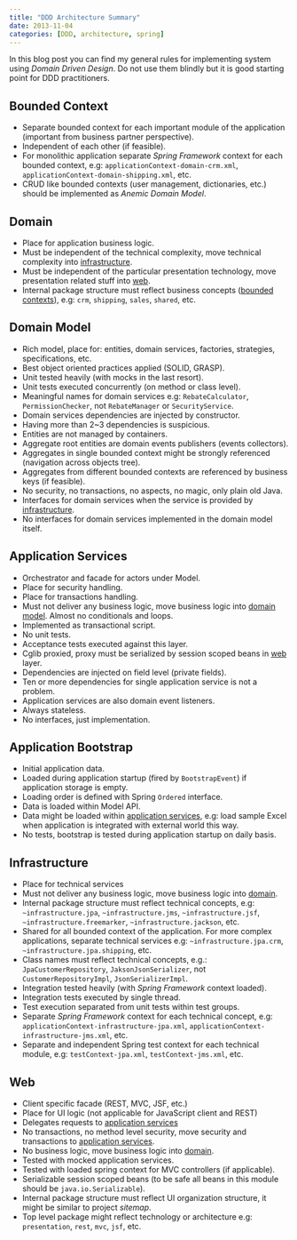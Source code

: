 ```yaml
---
title: "DDD Architecture Summary"
date: 2013-11-04
categories: [DDD, architecture, spring]
---
```


In this blog post you can find my general rules for implementing system using _Domain Driven Design_. Do not use them 
blindly but it is good starting point for DDD practitioners.

## <a name="bc"></a>Bounded Context

* Separate bounded context for each important module of the application (important from business partner perspective).
* Independent of each other (if feasible).
* For monolithic application separate _Spring Framework_ context for each bounded context, e.g: `applicationContext-domain-crm.xml`,
`applicationContext-domain-shipping.xml`, etc.
* CRUD like bounded contexts (user management, dictionaries, etc.) should be implemented as _Anemic Domain Model_.

## <a name="domain"></a>Domain

* Place for application business logic.
* Must be independent of the technical complexity, move technical complexity into [infrastructure](#infrastructure).
* Must be independent of the particular presentation technology, move presentation related stuff into [web](#web).
* Internal package structure must reflect business concepts ([bounded contexts](#bc)), e.g: `crm`, `shipping`, `sales`,
`shared`, etc.

## <a name="dm"></a> Domain Model

* Rich model, place for: entities, domain services, factories, strategies, specifications, etc.
* Best object oriented practices applied (SOLID, GRASP).
* Unit tested heavily (with mocks in the last resort).
* Unit tests executed concurrently (on method or class level).
* Meaningful names for domain services e.g: `RebateCalculator`, `PermissionChecker`, not `RebateManager` or 
`SecurityService`.
* Domain services dependencies are injected by constructor.
* Having more than 2~3 dependencies is suspicious.
* Entities are not managed by containers.
* Aggregate root entities are domain events publishers (events collectors).
* Aggregates in single bounded context might be strongly referenced (navigation across objects tree).
* Aggregates from different bounded contexts are referenced by business keys (if feasible).
* No security, no transactions, no aspects, no magic, only plain old Java.
* Interfaces for domain services when the service is provided by [infrastructure](#infrastructure).
* No interfaces for domain services implemented in the domain model itself.

## <a name="as"></a>Application Services

* Orchestrator and facade for actors under Model.
* Place for security handling.
* Place for transactions handling.
* Must not deliver any business logic, move business logic into [domain model](#dm). Almost no conditionals and loops.
* Implemented as transactional script.
* No unit tests.
* Acceptance tests executed against this layer.
* Cglib proxied, proxy must be serialized by session scoped beans in [web](#web) layer.
* Dependencies are injected on field level (private fields).
* Ten or more dependencies for single application service is not a problem.
* Application services are also domain event listeners.
* Always stateless.
* No interfaces, just implementation.

## <a name="ab"></a>Application Bootstrap

* Initial application data.
* Loaded during application startup (fired by `BootstrapEvent`) if application storage is empty.
* Loading order is defined with Spring `Ordered` interface.
* Data is loaded within Model API.
* Data might be loaded within [application services](#as), e.g: load sample Excel when application is integrated with 
external world this way.
* No tests, bootstrap is tested during application startup on daily basis.

## <a name="infrastructure"></a>Infrastructure

* Place for technical services
* Must not deliver any business logic, move business logic into [domain](#domain).
* Internal package structure must reflect technical concepts, e.g: `~infrastructure.jpa`, `~infrastructure.jms`, 
`~infrastructure.jsf`, `~infrastructure.freemarker`, `~infrastructure.jackson`, etc.
* Shared for all bounded context of the application. For more complex applications, separate technical services e.g:
`~infrastructure.jpa.crm`, `~infrastructure.jpa.shipping`, etc.
* Class names must reflect technical concepts, e.g.: `JpaCustomerRepository`, `JaksonJsonSerializer`, 
not `CustomerRepositoryImpl`, `JsonSerializerImpl`.
* Integration tested heavily (with _Spring Framework_ context loaded).
* Integration tests executed by single thread.
* Test execution separated from unit tests within test groups.
* Separate _Spring Framework_ context for each technical concept, e.g: `applicationContext-infrastructure-jpa.xml`, 
`applicationContext-infrastructure-jms.xml`, etc.
* Separate and independent Spring test context for each technical module, e.g: `testContext-jpa.xml`, 
`testContext-jms.xml`, etc.

## <a name="web"></a>Web

* Client specific facade (REST, MVC, JSF, etc.)
* Place for UI logic (not applicable for JavaScript client and REST)
* Delegates requests to [application services](#as)
* No transactions, no method level security, move security and transactions to [application services](#as).
* No business logic, move business logic into [domain](#domain).
* Tested with mocked application services.
* Tested with loaded spring context for MVC controllers (if applicable).
* Serializable session scoped beans (to be safe all beans in this module should be `java.io.Serializable`).
* Internal package structure must reflect UI organization structure, it might be similar to project _sitemap_.
* Top level package might reflect technology or architecture e.g: `presentation`, `rest`, `mvc`, `jsf`, etc. 
